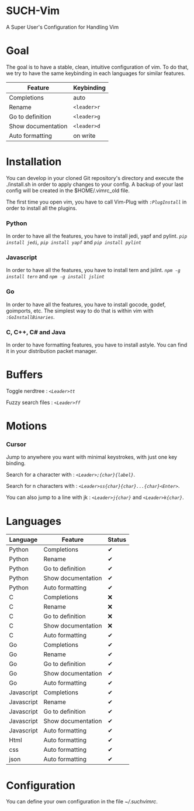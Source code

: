 # SUCH-Vim
A Super User's Configuration for Handling Vim

# Goal

The goal is to have a stable, clean, intuitive configuration of vim.
To do that, we try to have the same keybinding in each languages for similar features.

|Feature|Keybinding|
|---|---|
|Completions|auto|
|Rename|`<leader>r`|
|Go to definition|`<leader>g`|
|Show documentation|`<leader>d`|
|Auto formatting|on write|

# Installation
You can develop in your cloned Git repository's directory and execute the ./install.sh in order to apply changes to your config. A backup of your last config will be created in the $HOME/.vimrc_old file.

The first time you open vim, you have to call Vim-Plug with *`:PlugInstall`* in order to install all the plugins.

### Python

In order to have all the features, you have to install jedi, yapf and pylint.
*`pip install jedi`, `pip install yapf`* and *`pip install pylint`*

### Javascript

In order to have all the features, you have to install tern and jslint.
*`npm -g install tern`* and *`npm -g install jslint`*

### Go

In order to have all the features, you have to install gocode, godef, goimports, etc.
The simplest way to do that is within vim with *`:GoInstallBinaries`*.

### C, C++, C# and Java

In order to have formatting features, you have to install astyle. 
You can find it in your distribution packet manager.

# Buffers 

Toggle nerdtree : *`<Leader>tt`*

Fuzzy search files : *`<Leader>ff`*

# Motions

### Cursor

Jump to anywhere you want with minimal keystrokes, with just one key binding.

Search for a character with : *`<Leader>;{char}{label}`*.

Search for n characters with : *`<Leader>ss{char}{char}...{char}<Enter>`*.

You can also jump to a line with jk : *`<Leader>j{char}`* and  *`<Leader>k{char}`*.

# Languages
|Language|Feature|Status|
|---|---|---|
|Python|Completions|&#10004;|
|Python|Rename|&#10004;|
|Python|Go to definition|&#10004;|
|Python|Show documentation|&#10004;|
|Python|Auto formatting|&#10004;|
|C|Completions|&#10060;|
|C|Rename|&#10060;|
|C|Go to definition|&#10060;|
|C|Show documentation|&#10060;|
|C|Auto formatting|&#10004;|
|Go|Completions|&#10004;|
|Go|Rename|&#10004;|
|Go|Go to definition|&#10004;|
|Go|Show documentation|&#10004;|
|Go|Auto formatting|&#10004;|
|Javascript|Completions|&#10004;|
|Javascript|Rename|&#10004;|
|Javascript|Go to definition|&#10004;|
|Javascript|Show documentation|&#10004;|
|Javascript|Auto formatting|&#10004;|
|Html|Auto formatting|&#10004;|
|css|Auto formatting|&#10004;|
|json|Auto formatting|&#10004;|

# Configuration

You can define your own configuration in the file *~/.suchvimrc*.
